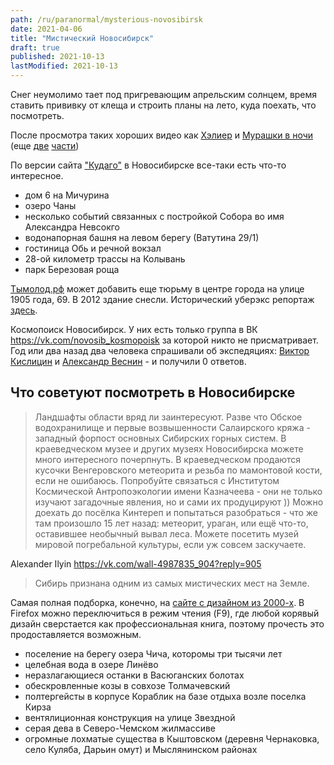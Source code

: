 ```yaml
---
path: /ru/paranormal/mysterious-novosibirsk
date: 2021-04-06
title: "Мистический Новосибирск"
draft: true
published: 2021-10-13
lastModified: 2021-10-13
---
```


Снег неумолимо тает под пригревающим апрельским солнцем, время ставить прививку от клеща и строить планы на лето, куда поехать, что посмотреть.

После просмотра таких хороших видео как [Хэлиер](https://www.youtube.com/watch?v=LsryOj4YQXw) и [Мурашки в ночи](https://www.youtube.com/watch?v=Xc7ikydy4CQ) (еще [две](https://www.youtube.com/watch?v=BHZ21izYf5E) [части](https://www.youtube.com/watch?v=aCPgpTI6YDY))

По версии сайта ["Кудаго"](https://kudago.com/nsk/list/misticheskie-mesta-novosibirska/) в Новосибирске все-таки есть что-то интересное.

- дом 6 на Мичурина
- озеро Чаны
- несколько событий связанных с постройкой Собора во имя Александра Невсокго
- водонапорная башня на левом берегу (Ватутина 29/1)
- гостиница Обь и речной вокзал
- 28-ой километр трассы на Колывань
- парк Березовая роща

[Тымолод.рф](https://vk.com/@ti_molod-anomalnye-mesta-novosibirska) может добавить еще тюрьму в центре города на улице 1905 года, 69. В 2012 здание снесли. Исторический уберэкс репортаж [здесь](https://ralphmirebs.livejournal.com/87621.html).



Космопоиск Новосибирск. У них есть только группа в ВК https://vk.com/novosib_kosmopoisk за которой никто не присматривает. Год или два назад два человека спрашивали об экспедяциях: [Виктор Кислицин](https://vk.com/wall-4987835_917) и [Александр Веснин](https://vk.com/wall-4987835_937) - и получили 0 ответов.

## Что советуют посмотреть в Новосибирске

> Ландшафты области вряд ли заинтересуют. Разве что Обское водохранилище и первые возвышенности Салаирского кряжа - западный форпост основных Сибирских горных систем. В краеведческом музее и других музеях Новосибирска можете много интересного почерпнуть. В краеведческом продаются кусочки Венгеровского метеорита и резьба по мамонтовой кости, если не ошибаюсь. Попробуйте связаться с Институтом Космической Антропоэкологии имени Казначеева - они не только изучают загадочные явления, но и сами их продуцируют )) Можно доехать до посёлка Кинтереп и попытаться разобраться - что же там произошло 15 лет назад: метеорит, ураган, или ещё что-то, оставившее необычный вывал леса. Можете посетить музей мировой погребальной культуры, если уж совсем заскучаете.

Alexander Ilyin https://vk.com/wall-4987835_904?reply=905


> Сибирь признана одним из самых мистических мест на Земле.

Самая полная подборка, конечно, на [сайте с дизайном из 2000-х](http://vavilon-plen.ru/publ/statistika/anomalnye_zony/anomalnye_i_zagadochnye_mesta_v_novosibirskoj_oblasti_1/46-1-0-9016). В Firefox можно переключиться в режим чтения (F9), где любой корявый дизайн сверстается как профессиональная книга, поэтому прочесть это продоставляется возможным.

- поселение на берегу озера Чича, которомы три тысячи лет
- целебная вода в озере Линёво
- неразлагающиеся останки в Васюганских болотах
- обескровленные козы в совхозе Толмачевский
- полтергейсты в корпусе Кораблик на базе отдыха возле поселка Кирза
- вентялиционная конструкция на улице Звездной
- серая дева в Северо-Чемском жилмассиве
- огромные лохматые существа в Кыштовском (деревня Чернаковка, село Куляба, Дарьин омут) и Мыслянинском районах 